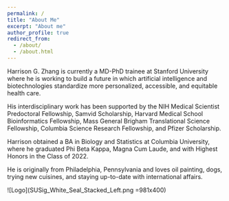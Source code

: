 ```yaml
---
permalink: /
title: "About Me"
excerpt: "About me"
author_profile: true
redirect_from: 
  - /about/
  - /about.html
---
```


Harrison G. Zhang is currently a MD-PhD trainee at Stanford University where he is working to build a future in which artificial intelligence and biotechnologies standardize more personalized, accessible, and equitable health care. 

His interdisciplinary work has been supported by the NIH Medical Scientist Predoctoral Fellowship, Samvid Scholarship, Harvard Medical School Bioinformatics Fellowship, Mass General Brigham Translational Science Fellowship, Columbia Science Research Fellowship, and Pfizer Scholarship. 

Harrison obtained a BA in Biology and Statistics at Columbia University, where he graduated Phi Beta Kappa, Magna Cum Laude, and with Highest Honors in the Class of 2022.

He is originally from Philadelphia, Pennsylvania and loves oil painting, dogs, trying new cuisines, and staying up-to-date with international affairs.  

![Logo](SUSig_White_Seal_Stacked_Left.png =981x400)

